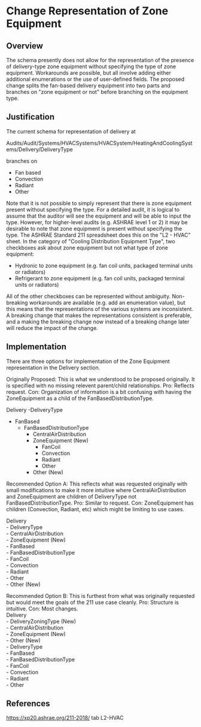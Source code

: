 # Change Representation of Zone Equipment #

## Overview ##
The schema presently does not allow for the representation of the presence of delivery-type zone equipment without specifying the type of zone equipment. Workarounds are possible, but all involve adding either additional enumerations or the use of user-defined fields. The proposed change splits the fan-based delivery equipment into two parts and branches on "zone equipment or not" before branching on the equipment type. 

## Justification ##
The current schema for representation of delivery at

Audits/Audit/Systems/HVACSystems/HVACSystem/HeatingAndCoolingSystems/Delivery/DeliveryType

branches on

  * Fan based
  * Convection
  * Radiant 
  * Other

Note that it is not possible to simply represent that there is zone equipment present without specifying the type. For a detailed audit, it is logical to assume that the auditor will see the equipment and will be able to input the type. However, for higher-level audits (e.g. ASHRAE level 1 or 2) it may be desirable to note that zone equipment is present without specifying the type. The ASHRAE Standard 211 spreadsheet does this on the "L2 - HVAC" sheet. In the category of "Cooling Distribution Equipment Type", two checkboxes ask about zone equipment but not what type of zone equipment:

  * Hydronic to zone equipment (e.g. fan coil units, packaged terminal units or radiators)
  * Refrigerant to zone equipment (e.g. fan coil units, packaged terminal units or radiators)

All of the other checkboxes can be represented without ambiguity. Non-breaking workarounds are available (e.g. add an enumeration value), but this means that the representations of the various systems are inconsistent. A breaking change that makes the representations consistent is preferable, and a making the breaking change now instead of a breaking change later will reduce the impact of the change.

## Implementation ##
There are three options for implementation of the Zone Equipment representation in the Delivery section. 

Originally Proposed: This is what we understood to be proposed originally. It is specified with no missing relevent parent/child relationships. Pro: Reflects request. Con: Organization of information is a bit confusing with having the ZoneEquipment as a child of the  FanBasedDistributionType.

Delivery
-DeliveryType  
  - FanBased  
	- FanBasedDistributionType  
        - CentralAirDistribution   
        - ZoneEquipment (New)  
          - FanCoil  
          - Convection  
          - Radiant  
          - Other  
        - Other (New)  

Recommended Option A: This reflects what was requested originally with small modifications to make it more intuitive where CentralAirDistribution and ZoneEquipment are children of DeliveryType not FanBasedDistributionType. Pro: Similar to request. Con: ZoneEquipment has children (Convection, Radiant, etc) which might be limiting to use cases. 

Delivery  
	- DeliveryType  
		- CentralAirDistribution  
		- ZoneEquipment (New)  
			- FanBased  
				- FanBasedDistributionType   
					- FanCoil  
			- Convection  
			- Radiant  
			- Other  
		- Other (New)  

Recommended Option B: This is furthest from what was originally requested but would meet the goals of the 211 use case cleanly. Pro: Structure is intuitive. Con: Most changes.   		
Delivery  
	- DeliveryZoningType (New)  
		- CentralAirDistribution   
		- ZoneEquipment (New)    
		- Other (New)  
	- DeliveryType  
		- FanBased  
			- FanBasedDistributionType   
				- FanCoil  
		- Convection  
		- Radiant  
		- Other  

## References ##
https://xp20.ashrae.org/211-2018/ tab L2-HVAC